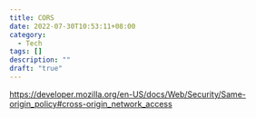 ```yaml
---
title: CORS
date: 2022-07-30T10:53:11+08:00
category: 
  - Tech
tags: []
description: ""
draft: "true"
---
```


https://developer.mozilla.org/en-US/docs/Web/Security/Same-origin_policy#cross-origin_network_access